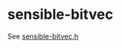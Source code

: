 <!--
SPDX-FileCopyrightText: 2023 The libsensible Authors

SPDX-License-Identifier: CC0-1.0
-->

# sensible-bitvec

See [sensible-bitvec.h](./src/sensible-bitvec.h)
